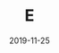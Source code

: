 ---
title: "E"
date: "2019-11-25"
section: "Enciclopédia"
sectionSlug: "enciclopedia"
category: "Termos"
categorySlug: "termos"
subcategory: "E"
subcategorySlug: "e"
featuredImage: "enciclopedia-featured"
pageType: "subcategory"
indexOrder: 516
---
